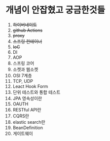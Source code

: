 # 개념이 안잡혔고 궁금한것들

1. ~~하이버네이트~~
2. ~~github Actions~~
3. ~~proxy~~
4. ~~스프링 컨테이너~~
5. ~~IoC~~
6. DI
7. AOP
8. 스프링 코어
9. 소켓과 웹소켓
10. OSI 7계층
11. TCP, UDP
12. Leact Hook Form
13. 단위 테스트와 통합 테스트
14. JPA 영속성이란
15. OAUTH
16. RESTful API란
17. CQRS란
18. elastic search란
19. BeanDefinition
20. 게이트웨이
